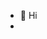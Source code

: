 - 👋 Hi
- 
<!---
westsideman/westsideman is a ✨ special ✨ repository because its `README.md` (this file) appears on your GitHub profile.
You can click the Preview link to take a look at your changes.
--->
